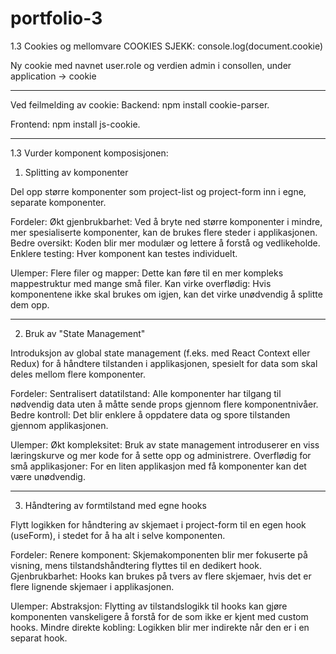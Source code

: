 # portfolio-3

1.3 Cookies og mellomvare
COOKIES SJEKK: console.log(document.cookie)

Ny cookie med navnet user.role og verdien admin i consollen, under application -> cookie

--------------------------------------------------------------------------------------------------------------


Ved feilmelding av cookie:
Backend: npm install cookie-parser.

Frontend: npm install js-cookie.

--------------------------------------------------------------------------------------------------------------


1.3 Vurder komponent komposisjonen:


1. Splitting av komponenter

Del opp større komponenter som project-list og project-form inn i egne, separate komponenter.

Fordeler:
Økt gjenbrukbarhet: Ved å bryte ned større komponenter i mindre, mer spesialiserte komponenter, kan de brukes flere steder i applikasjonen.
Bedre oversikt: Koden blir mer modulær og lettere å forstå og vedlikeholde.
Enklere testing: Hver komponent kan testes individuelt.



Ulemper:
Flere filer og mapper: Dette kan føre til en mer kompleks mappestruktur med mange små filer.
Kan virke overflødig: Hvis komponentene ikke skal brukes om igjen, kan det virke unødvendig å splitte dem opp.

--------------------------------------------------------------------------------------------------------------

2. Bruk av "State Management"


Introduksjon av global state management (f.eks. med React Context eller Redux) for å håndtere tilstanden i applikasjonen, spesielt for data som skal deles mellom flere komponenter.

Fordeler:
Sentralisert datatilstand: Alle komponenter har tilgang til nødvendig data uten å måtte sende props gjennom flere komponentnivåer.
Bedre kontroll: Det blir enklere å oppdatere data og spore tilstanden gjennom applikasjonen.



Ulemper:
Økt kompleksitet: Bruk av state management introduserer en viss læringskurve og mer kode for å sette opp og administrere.
Overflødig for små applikasjoner: For en liten applikasjon med få komponenter kan det være unødvendig.

--------------------------------------------------------------------------------------------------------------

3. Håndtering av formtilstand med egne hooks

Flytt logikken for håndtering av skjemaet i project-form til en egen hook (useForm), i stedet for å ha alt i selve komponenten.

Fordeler:
Renere komponent: Skjemakomponenten blir mer fokuserte på visning, mens tilstandshåndtering flyttes til en dedikert hook.
Gjenbrukbarhet: Hooks kan brukes på tvers av flere skjemaer, hvis det er flere lignende skjemaer i applikasjonen.



Ulemper:
Abstraksjon: Flytting av tilstandslogikk til hooks kan gjøre komponenten vanskeligere å forstå for de som ikke er kjent med custom hooks.
Mindre direkte kobling: Logikken blir mer indirekte når den er i en separat hook.
